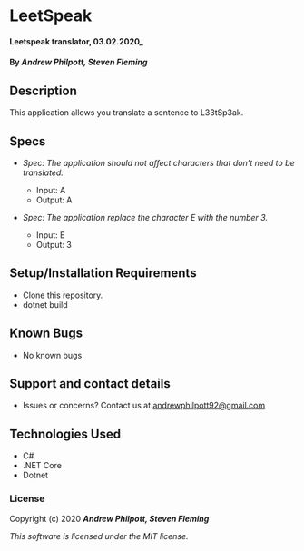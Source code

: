 # LeetSpeak

#### Leetspeak translator, 03.02.2020\_

#### By _**Andrew Philpott, Steven Fleming**_

## Description

This application allows you translate a sentence to L33tSp3ak.

## Specs

- _Spec: The application should not affect characters that don't need to be translated._

  - Input: A
  - Output: A

- _Spec: The application replace the character E with the number 3._

  - Input: E
  - Output: 3

## Setup/Installation Requirements

- Clone this repository.
- dotnet build

## Known Bugs

- No known bugs

## Support and contact details

- Issues or concerns? Contact us at andrewphilpott92@gmail.com

## Technologies Used

- C#
- .NET Core
- Dotnet

### License

Copyright (c) 2020 **_Andrew Philpott, Steven Fleming_**

_This software is licensed under the MIT license._
